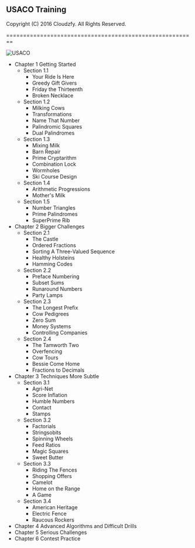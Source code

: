 ## USACO Training

Copyright (C) 2016 Cloudzfy. All Rights Reserved.

========================================================

![USACO](https://raw.githubusercontent.com/cloudzfy/usaco/master/images/cowhead2.gif)

* Chapter 1 Getting Started
  * Section 1.1
    * Your Ride Is Here
    * Greedy Gift Givers
    * Friday the Thirteenth
    * Broken Necklace
  * Section 1.2
    * Milking Cows
    * Transformations
    * Name That Number
    * Palindromic Squares
    * Dual Palindromes
  * Section 1.3
    * Mixing Milk
    * Barn Repair
    * Prime Cryptarithm
    * Combination Lock
    * Wormholes
    * Ski Course Design
  * Section 1.4
    * Arithmetic Progressions
    * Mother's Milk
  * Section 1.5
    * Number Triangles
    * Prime Palindromes
    * SuperPrime Rib
* Chapter 2 Bigger Challenges
  * Section 2.1
    * The Castle
    * Ordered Fractions
    * Sorting A Three-Valued Sequence
    * Healthy Holsteins
    * Hamming Codes
  * Section 2.2
    * Preface Numbering
    * Subset Sums
    * Runaround Numbers
    * Party Lamps
  * Section 2.3
    * The Longest Prefix
    * Cow Pedigrees
    * Zero Sum
    * Money Systems
    * Controlling Companies
  * Section 2.4
    * The Tamworth Two
    * Overfencing
    * Cow Tours
    * Bessie Come Home
    * Fractions to Decimals
* Chapter 3 Techniques More Subtle
  * Section 3.1
    * Agri-Net
    * Score Inflation
    * Humble Numbers
    * Contact
    * Stamps
  * Section 3.2
    * Factorials
    * Stringsobits
    * Spinning Wheels
    * Feed Ratios
    * Magic Squares
    * Sweet Butter
  * Section 3.3
    * Riding The Fences
    * Shopping Offers
    * Camelot
    * Home on the Range
    * A Game
  * Section 3.4
    * American Heritage
    * Electric Fence
    * Raucous Rockers
* Chapter 4 Advanced Algorithms and Difficult Drills
* Chapter 5 Serious Challenges
* Chapter 6 Contest Practice
